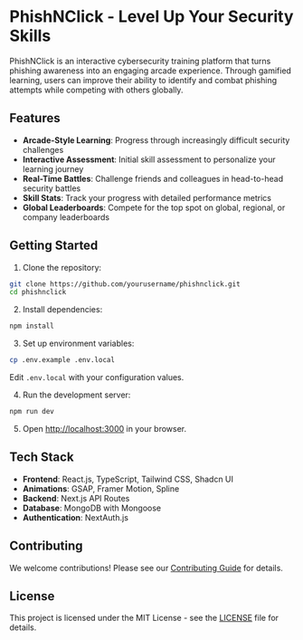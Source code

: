 # PhishNClick - Level Up Your Security Skills

PhishNClick is an interactive cybersecurity training platform that turns phishing awareness into an engaging arcade experience. Through gamified learning, users can improve their ability to identify and combat phishing attempts while competing with others globally.

## Features

- **Arcade-Style Learning**: Progress through increasingly difficult security challenges
- **Interactive Assessment**: Initial skill assessment to personalize your learning journey
- **Real-Time Battles**: Challenge friends and colleagues in head-to-head security battles
- **Skill Stats**: Track your progress with detailed performance metrics
- **Global Leaderboards**: Compete for the top spot on global, regional, or company leaderboards

## Getting Started

1. Clone the repository:
```bash
git clone https://github.com/yourusername/phishnclick.git
cd phishnclick
```

2. Install dependencies:
```bash
npm install
```

3. Set up environment variables:
```bash
cp .env.example .env.local
```
Edit `.env.local` with your configuration values.

4. Run the development server:
```bash
npm run dev
```

5. Open [http://localhost:3000](http://localhost:3000) in your browser.

## Tech Stack

- **Frontend**: React.js, TypeScript, Tailwind CSS, Shadcn UI
- **Animations**: GSAP, Framer Motion, Spline
- **Backend**: Next.js API Routes
- **Database**: MongoDB with Mongoose
- **Authentication**: NextAuth.js

## Contributing

We welcome contributions! Please see our [Contributing Guide](CONTRIBUTING.md) for details.

## License

This project is licensed under the MIT License - see the [LICENSE](LICENSE) file for details.
